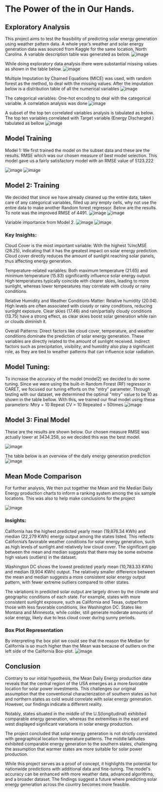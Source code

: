 # The Power of the in Our Hands.

## Exploratory Analysis 

This project aims to test the feasibility of predicting solar energy generation using weather pattern data. 
A whole year’s weather and solar energy generation data was sourced from Kaggle for the same location, North Carolina. A variable description table was generated as below. 
![image](https://github.com/user-attachments/assets/4bb15f7b-ddd5-47ff-acff-93339824a212)

While doing exploratory data analysis there were substantial missing values as shown in the table below.
![image](https://github.com/user-attachments/assets/34538e5e-8b90-4ae1-97b5-bfc47f197f8a)

Multiple Imputation by Chained Equations (MICE) was used, with random forest as the method, to deal with the missing values. After the imputation below is a distribution table of all the numerical variables
![image](https://github.com/user-attachments/assets/6ce1a74e-1a5a-46f8-80fc-2ef6275e2481)

The categorical variables: One-hot encoding to deal with the categorical variable. A correlation analysis was done 
![image](https://github.com/user-attachments/assets/9c449d97-f313-4aed-a143-2287d0c31cfc)

A subset of the top ten correlated variables analysis is tabulated as below.  The top ten variables correlated with Target variable (Energy Discharged ) tabulated as bellow
![image](https://github.com/user-attachments/assets/b2493db7-e802-427a-b897-56382a3660ec)

## Model Training
Model 1: We first trained the model on the subset data and these are the results. 
RMSE which was our chosen measure of best model selection. This model gave us a fairly satisfactory model with an RMSE value of 5123.222

![image](https://github.com/user-attachments/assets/d26fc178-8904-42f6-84ca-59626f76cc6b)  ![image](https://github.com/user-attachments/assets/f43e52d6-67b1-4045-a494-388d510c24e6)

## Model 2:  Training
We decided that since we have already cleaned up the entire data, taken care of any categorical variables, filled up any empty cells, why not use the entire data to make another Random forest regressor. Below are the results.  To note was the improved RMSE of 4491.
![image](https://github.com/user-attachments/assets/ffb5a582-6f82-46e7-a5b3-4f9769a07b41)  ![image](https://github.com/user-attachments/assets/41dd92b5-eacb-4342-b9fd-25247a8ea2bb)

Variable importance from Model 2.
![image](https://github.com/user-attachments/assets/2852b207-2da8-4968-844e-2447d431fbee) ![image](https://github.com/user-attachments/assets/77fc0339-313d-41ba-a58f-a7a34d2f86b1)

### Key Insights:
Cloud Cover is the most important variable: With the highest %IncMSE (28.25), indicating that it has the greatest impact on solar energy prediction. Cloud cover directly reduces the amount of sunlight reaching solar panels, thus affecting energy generation.

Temperature-related variables: Both maximum temperature (21.65) and minimum temperature (15.83) significantly influence solar energy output. High temperatures typically coincide with clearer skies, leading to more sunlight, whereas lower temperatures may correlate with cloudy or rainy conditions.

Relative Humidity and Weather Conditions Matter: Relative humidity (20.04). High levels are often associated with cloudy or rainy conditions, reducing sunlight exposure. Clear skies (17.46) and rain/partially cloudy conditions (13.75) have a strong effect, as clear skies boost solar generation while rain or clouds diminish it.

Overall Patterns: Direct factors like cloud cover, temperature, and weather conditions dominate the prediction of solar energy generation. These variables are directly related to the amount of sunlight received. Indirect factors such as precipitation, visibility, and humidity also play a significant role, as they are tied to weather patterns that can influence solar radiation.

## Model Tuning: 
To  increase the accuracy of the model (model2) we decided to do some tuning. Since we were using the built-in Random Forest (RF) regressor in CARET, we focused our tuning efforts on the "mtry" parameter.  Through testing with our dataset, we determined the optimal "mtry" value to be 10 as shown in the table bellow. 
With this, we trained our final model using these parameters:
Mtry = 10
Repeat CV =  10
Repeated =  50times 
![image](https://github.com/user-attachments/assets/56910bc3-7d3a-4914-9938-2448458fae77)

## Model 3: Final Model 
These are the results are shown below. Our chosen measure RMSE was actually lower at 3434.258, so we decided this was the best model.


![image](https://github.com/user-attachments/assets/caad2fb9-7f64-46ce-b409-21c56165a2b4)

The table below is an overview of the daily energy generation prediction 
![image](https://github.com/user-attachments/assets/0b660213-196f-49f2-82f8-f1f4aa332c92)

## Mean Mode Comparison 
For further analysis, We then put together the Mean and the Median Daily Energy production charts to inform a ranking system among the six sample locations. This was also to help make conclusions for the project

![image](https://github.com/user-attachments/assets/519df939-6883-4626-9de0-f78b1db41c8b)

### Insights:

California has the highest predicted yearly mean (19,876.34 KWh) and median (22,279 KWh) energy output among the states listed. 
This reflects California’s favorable weather conditions for solar energy generation, such as high levels of sunlight and relatively low cloud cover. 
The significant gap between the mean and median suggests that there may be some extreme high values (outliers) in the dataset. 

Washington DC shows the lowest predicted yearly mean (10,783.33 KWh) and median (9,904 KWh) output. 
The relatively smaller difference between the mean and median suggests a more consistent solar energy output pattern, with fewer extreme outliers compared to other states.

The variations in predicted solar output are largely driven by the climate and geographic conditions of each state. 
For example, states with more consistent sunlight exposure, such as California and Texas, outperform those with less favorable conditions, like Washington DC. 
States like Montana and Minnesota, while colder, still generate moderate amounts of solar energy, likely due to less cloud cover during sunny periods.

### Box Plot Representation
By interpreting the box plot we could see that the reason the Median for California is so much higher than the Mean was because of outliers on the left side of the California Box-plot. 
![image](https://github.com/user-attachments/assets/883fa55d-122d-4b8d-9fa3-ed8921bb2d53)

## Conclusion 
Contrary to our initial hypothesis, the Mean Daily Energy production data reveals that the central region of the USA emerges as a more favorable location for solar power investments. 
This challenges our original assumption that the conventional characterization of southern states as hot and northern states as cold would correlate with solar energy generation. However, our findings indicate a different reality.

Notably, states situated in the middle of the U.S(longitudinal) exhibited comparable energy generation, whereas the extremities in the east and west displayed significant variations in solar energy production. 

The project concluded that solar energy generation is not strictly correlated with geographical location temperature patterns. The middle latitudes exhibited comparable energy generation to the southern states, 
challenging the assumption that warmer states are more suitable for solar power production.

While this project serves as a proof of concept, it highlights the potential for nationwide predictions with additional data and fine-tuning. 
The model's accuracy can be enhanced with more weather data, advanced algorithms, and a broader dataset. The findings suggest a future where predicting solar energy generation across the country becomes more feasible.










 

